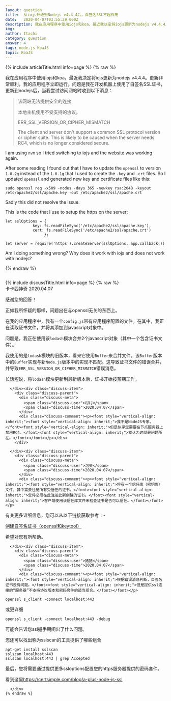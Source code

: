 ```yaml
---
layout: question
title:  从iojs升级到Nodejs v4.4.4后，自签名SSL不起作用
date:   2020-04-07T03:55:29.000Z
description: 我在应用程序中使用iojs和koa，最近我决定将iojs更新为nodejs v4.4.4。更新非常顺利，我的应用程序立即运行。问题是我在开发机器上使用了自...
img: 
author: Itachi
category: question
answer: 4
tags: node.js KoaJS
topic: KoaJS
---
```

<div class="article-root">
  <div class="article">
    {% include articleTitle.html info=page %}
    {% raw %}
    <div class="article-content"><p><font style="vertical-align: inherit;"><font style="vertical-align: inherit;">我在应用程序中使用iojs和koa，最近我决定将iojs更新为nodejs v4.4.4。</font><font style="vertical-align: inherit;">更新非常顺利，我的应用程序立即运行。</font><font style="vertical-align: inherit;">问题是我在开发机器上使用了自签名SSL证书，更新到nodejs后，当我尝试访问网站时收到以下消息：</font></font></p>

<blockquote>
  <p><font style="vertical-align: inherit;"><font style="vertical-align: inherit;">该网站无法提供安全的连接 </font></font></p>
  
  <p><font style="vertical-align: inherit;"><font style="vertical-align: inherit;">本地主机使用不受支持的协议。 </font></font></p>
  
  <p><font style="vertical-align: inherit;"><font style="vertical-align: inherit;">ERR_SSL_VERSION_OR_CIPHER_MISMATCH </font></font></p>
  
  <p>The client and server don't support a common SSL protocol version or
  cipher suite. This is likely to be caused when the server needs RC4,
  which is no longer considered secure.</p>
</blockquote>

<p>I am using <code>nvm</code> so I tried switching to iojs and the website was working again.</p>

<p>After some reading I found out that I have to update the <code>openssl</code> to version <code>1.0.2g</code> instead of the <code>1.0.1g</code> that I used to create the <code>.key</code> and <code>.crt</code> files. So I updated <code>openssl</code> and generated new key and certificate files like this:</p>

<p><code>sudo openssl req -x509 -nodes -days 365 -newkey rsa:2048 -keyout /etc/apache2/ssl/apache.key -out /etc/apache2/ssl/apache.crt</code></p>

<p>Sadly this did not resolve the issue.</p>

<p>This is the code that I use to setup the https on the server:</p>

<pre><code>let sslOptions = {<font></font>
            key: fs.readFileSync('/etc/apache2/ssl/apache.key'),<font></font>
            cert: fs.readFileSync('/etc/apache2/ssl/apache.crt')<font></font>
                 };<font></font>
<font></font>
let server = require('https').createServer(sslOptions, app.callback())<font></font>
</code></pre>

<p>Am I doing something wrong? Why does it work with iojs and does not work with nodejs?</p></div>
    {% endraw %}
  </div>
  <p style="height: 0;width:0;overflow: hidden;"> 第4142篇《从iojs升级到Nodejs v4.4.4后，自签名SSL不起作用》来自Winter(https://github.com/aiyld/aiyld.github.io)的站点</p>
  <div class="discuss-wrapper">
    {% include discussTitle.html info=page %}
    {% raw %}
    <div class="discuss-item">
        <div class="discuss-parent">
          <div class="discuss-meta">
            <span class="discuss-user">卡卡西神奇</span>
            <span class="discuss-time">2020.04.07</span>
          </div>
          <div class="discuss-comment"><p><font style="vertical-align: inherit;"><font style="vertical-align: inherit;">感谢您的回答！</font></font></p>

<p><font style="vertical-align: inherit;"><font style="vertical-align: inherit;">正如我所怀疑的那样，问题出在与openssl无关的东西上。</font></font></p>

<p><font style="vertical-align: inherit;"><font style="vertical-align: inherit;">在我的应用程序中，我有一个</font></font><code>config.js</code><font style="vertical-align: inherit;"><font style="vertical-align: inherit;">带有应用程序配置</font><font style="vertical-align: inherit;">的</font><font style="vertical-align: inherit;">文件。</font><font style="vertical-align: inherit;">在其中，我正在读取证书文件，并将其添加到javascript对象中。</font></font></p>

<p><font style="vertical-align: inherit;"><font style="vertical-align: inherit;">问题是，我正在使用该</font></font><code>lodash</code><font style="vertical-align: inherit;"><font style="vertical-align: inherit;">模块合并2个javascript对象（其中一个包含证书文件）。</font></font></p>

<p><font style="vertical-align: inherit;"><font style="vertical-align: inherit;">我使用的是</font></font><code>lodash</code><font style="vertical-align: inherit;"><font style="vertical-align: inherit;">模块</font><font style="vertical-align: inherit;">的旧版本，</font><font style="vertical-align: inherit;">看来它使用</font></font><code>Buffer</code><font style="vertical-align: inherit;"><font style="vertical-align: inherit;">来合并文件。</font><font style="vertical-align: inherit;">该</font></font><code>Buffer</code><font style="vertical-align: inherit;"><font style="vertical-align: inherit;">版本中的</font></font><code>Buffer</code><font style="vertical-align: inherit;"><font style="vertical-align: inherit;">实现与新</font></font><code>Node.js</code><font style="vertical-align: inherit;"><font style="vertical-align: inherit;">版本</font><font style="vertical-align: inherit;">中的</font><font style="vertical-align: inherit;">实现</font><font style="vertical-align: inherit;">不匹配</font><font style="vertical-align: inherit;">。</font><font style="vertical-align: inherit;">这导致证书文件的错误合并，并导致</font></font><code>ERR_SSL_VERSION_OR_CIPHER_MISMATCH</code><font style="vertical-align: inherit;"><font style="vertical-align: inherit;">错误消息。</font></font></p>

<p><font style="vertical-align: inherit;"><font style="vertical-align: inherit;">长话短说，将</font></font><code>lodash</code><font style="vertical-align: inherit;"><font style="vertical-align: inherit;">模块</font><font style="vertical-align: inherit;">更新</font><font style="vertical-align: inherit;">到最新版本后，证书开始按预期工作。</font></font></p></div>
        </div>
        
      </div><div class="discuss-item">
        <div class="discuss-parent">
          <div class="discuss-meta">
            <span class="discuss-user">村村</span>
            <span class="discuss-time">2020.04.07</span>
          </div>
          <div class="discuss-comment"><p><font style="vertical-align: inherit;"><font style="vertical-align: inherit;">我不是NodeJS专家。</font><font style="vertical-align: inherit;">但是似乎您需要在节点服务器上禁用RC4。</font><font style="vertical-align: inherit;">我认为这就是问题所在。</font></font></p></div>
        </div>
        
      </div><div class="discuss-item">
        <div class="discuss-parent">
          <div class="discuss-meta">
            <span class="discuss-user">泡芙</span>
            <span class="discuss-time">2020.04.07</span>
          </div>
          <div class="discuss-comment"><p><font style="vertical-align: inherit;"><font style="vertical-align: inherit;">将有一个信任库（密钥库）文件，其中需要注册所有受信任的证书。</font><font style="vertical-align: inherit;">您将必须在此注册此新创建的证书。</font><font style="vertical-align: inherit;">客户端使用该信任库文件来检查证书是否可以信任。</font></font></p>

<p><font style="vertical-align: inherit;"><font style="vertical-align: inherit;">有关更多详细信息，您可以从以下链接获取参考：-</font></font></p>

<p><a href="http://blogs.techcushions.com/2016/12/creating-self-signed-certificates.html" rel="nofollow noreferrer"><font style="vertical-align: inherit;"><font style="vertical-align: inherit;">创建自签名证书（openssl和keytool）</font></font></a></p>

<p><font style="vertical-align: inherit;"><font style="vertical-align: inherit;">希望对您有所帮助。</font></font></p></div>
        </div>
        
      </div><div class="discuss-item">
        <div class="discuss-parent">
          <div class="discuss-meta">
            <span class="discuss-user">猪猪</span>
            <span class="discuss-time">2020.04.07</span>
          </div>
          <div class="discuss-comment"><p><font style="vertical-align: inherit;"><font style="vertical-align: inherit;">根据错误消息判断，自签名证书没有问题。</font><font style="vertical-align: inherit;">但是提供ssl连接的“服务器”不支持协议版本和密码套件的适当组合。</font></font></p>

<pre><code>openssl s_client -connect localhost:443
</code></pre>

<p><font style="vertical-align: inherit;"><font style="vertical-align: inherit;">或更详细 </font></font></p>

<pre><code>openssl s_client -connect localhost:443 -debug
</code></pre>

<p><font style="vertical-align: inherit;"><font style="vertical-align: inherit;">可能会告诉您ssl握手期间出了什么问题。</font></font></p>

<p><font style="vertical-align: inherit;"><font style="vertical-align: inherit;">您还可以找出称为sslscan的工具提供了哪些组合</font></font></p>

<pre><code>apt-get install sslscan<font></font>
sslscan localhost:443<font></font>
sslscan localhost:443 | grep Accepted<font></font>
</code></pre>

<p><font style="vertical-align: inherit;"><font style="vertical-align: inherit;">最后，您将需要通过提供更多ssloptions配置您的https服务器提供的密码套件。</font></font></p>

<p><font style="vertical-align: inherit;"><font style="vertical-align: inherit;">看到这里</font></font><a href="https://certsimple.com/blog/a-plus-node-js-ssl" rel="nofollow"><font style="vertical-align: inherit;"><font style="vertical-align: inherit;">https://certsimple.com/blog/a-plus-node-js-ssl</font></font></a></p></div>
        </div>
        
      </div>
    {% endraw %}
  </div>
<div>
